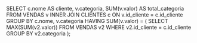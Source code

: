 SELECT
    c.nome AS cliente,
    v.categoria,
    SUM(v.valor) AS total_categoria
FROM VENDAS v
INNER JOIN CLIENTES c
    ON v.id_cliente = c.id_cliente
GROUP BY c.nome, v.categoria
HAVING SUM(v.valor) = (
    SELECT MAX(SUM(v2.valor))
    FROM VENDAS v2
    WHERE v2.id_cliente = c.id_cliente
    GROUP BY v2.categoria
);

